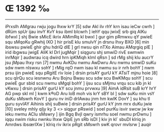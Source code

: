 # Œ 1392 ‰
---
iPrxsIh AMgrau rwju jogu lhxw krY ]5] sdw Akl ilv rhY krn isau
ieCw cwrh ] dRüm spUr ijau invY KvY ksu ibml bIcwrh ] iehY qqu jwixE
srb giq AlKu ibfwxI ] shj Bwie sMicE ikrix AMimRq kl bwxI ] gur
gim pRmwxu qY pwieE squ sMqoKu gRwhij lXO ] hir prisE klu smulvY jn
drsnu lhxy BXO ]6] min ibswsu pwieE ghir ghu hdriQ dIE ] grl
nwsu qin nTXo Aimau AMqrgiq pIE ] irid ibgwsu jwigE AliK kl DrI
jugMqir ] siqguru shj smwiD rivE swmwin inrMqir ] audwrau icq
dwird hrn ipKMiqh klml qRsn ] sd rMg shij klu aucrY jsu jMpau
lhxy rsn ]7] nwmu AvKDu nwmu AwDwru Aru nwmu smwiD suKu sdw nwm
nIswxu sohY ] rMig rqO nwm isau kl nwmu su ir nrh bohY ] nwm prsu ijin
pwieE squ pRgitE riv loie ] drsin prisAY gurU kY ATsiT mjnu hoie
]8] scu qIrQu scu iesnwnu Aru Bojnu Bwau scu sdw scu BwKMqu sohY ] scu
pwieE gur sbid scu nwmu sMgqI bohY ] ijsu scu sMjmu vrqu scu kib jn
kl vKwxu ] drsin prisAY gurU kY scu jnmu prvwxu ]9] AimA idRsit
suB krY hrY AG pwp skl ml ] kwm k®oD Aru loB moh vis krY sBY bl ]
sdw suKu min vsY duKu sMswrh KovY ] guru nv iniD drIAwau jnm hm kwlK
DovY ] su khu tl guru syvIAY Aihinis shij suBwie ] drsin prisAY gurU
kY jnm mrx duKu jwie ]10]
sveIey mhly qIjy ky 3
<> siqgur pRswid ]
soeI purKu isvir swcw jw kw ieku nwmu AClu sMswry ] ijin Bgq Bvjl
qwry ismrhu soeI nwmu prDwnu ] iqqu nwim risku nwnku lhxw QipE jyn
sRb isDI ] kiv jn kl´ sbuDI kIriq jn Amrdws ibsœrIXw ] kIriq riv
ikrix pRgit sMswrh swK qrovr mvlsrw ] auqir
####
